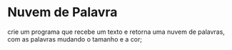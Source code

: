 # Nuvem de Palavra

crie um programa que recebe um texto e retorna uma nuvem de palavras, com as palavras mudando o tamanho e a cor;